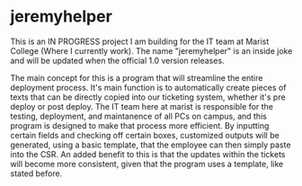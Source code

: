 # jeremyhelper

This is an IN PROGRESS project I am building for the IT team at Marist College (Where I currently work). The name "jeremyhelper" is an inside joke and will be updated when the official 1.0 version releases. 

The main concept for this is a program that will streamline the entire deployment process. It's main function is to automatically create pieces of texts that can be directly copied into our ticketing system, whether it's pre deploy or post deploy. The IT team here at marist is responsible for the testing, deployment, and maintanence of all PCs on campus, and this program is designed to make that process more efficient. By inputting certain fields and checking off certain boxes, customized outputs will be generated, using a basic template, that the employee can then simply paste into the CSR. An added benefit to this is that the updates within the tickets will become more consistent, given that the program uses a template, like stated before. 
